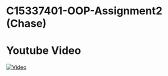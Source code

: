 # C15337401-OOP-Assignment2 (Chase)

# Youtube Video


[![Video](http://img.youtube.com/vi/KtCRVH68Xo0/0.jpg)](http://www.youtube.com/watch?v=KtCRVH68Xo0&feature=youtu.be)
